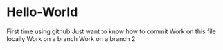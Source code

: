 # Hello-World
First time using github
Just want to know how to commit
Work on this file locally
Work on a branch
Work on a branch 2